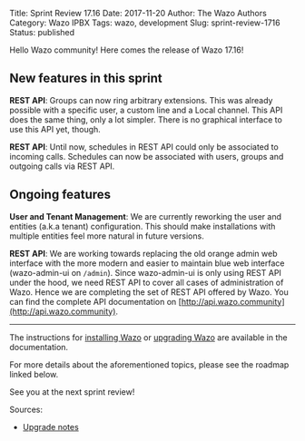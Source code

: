 Title: Sprint Review 17.16
Date: 2017-11-20
Author: The Wazo Authors
Category: Wazo IPBX
Tags: wazo, development
Slug: sprint-review-1716
Status: published

Hello Wazo community! Here comes the release of Wazo 17.16!

## New features in this sprint

**REST API**: Groups can now ring arbitrary extensions. This was already possible with a specific user, a custom line and a Local channel. This API does the same thing, only a lot simpler. There is no graphical interface to use this API yet, though.

**REST API**: Until now, schedules in REST API could only be associated to incoming calls. Schedules can now be associated with users, groups and outgoing calls via REST API.

## Ongoing features

**User and Tenant Management**: We are currently reworking the user and entities (a.k.a tenant) configuration. This should make installations with multiple entities feel more natural in future versions.

**REST API**: We are working towards replacing the old orange admin web interface with the more modern and easier to maintain blue web interface (wazo-admin-ui on `/admin`). Since wazo-admin-ui is only using REST API under the hood, we need REST API to cover all cases of administration of Wazo. Hence we are completing the set of REST API offered by Wazo. You can find the complete API documentation on [http://api.wazo.community](http://api.wazo.community).

---

The instructions for [installing Wazo](/uc-doc/installation/install-system) or [upgrading Wazo](/uc-doc/upgrade/introduction) are available in the documentation.

For more details about the aforementioned topics, please see the roadmap linked below.

See you at the next sprint review!

Sources:

* [Upgrade notes](http://wazo.readthedocs.io/en/wazo-17.16/upgrade/upgrade.html#upgrade-notes)
